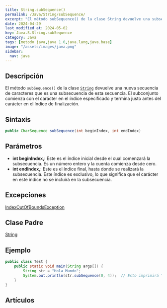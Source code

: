 ```yaml
---
title: String.subSequence()
permalink: /Java/String/subSequence/
excerpt: "El método subSequence() de la clase String devuelve una subsecuencia de caracteres. Se inicia en el índice especificado y termina antes del índice de finalización."
date: 2024-04-29
last_modified_at: 2024-05-02
key: Java.S.String.subSequence
category: Java
tags: [metodo java,java 1.0,java.lang,java.base]
image: "/assets/images/java.png"
sidebar:
  nav: java
---
```


## Descripción


El método `subSequence()` de la clase [`String`](https://www.w3api.com/Java/String/) devuelve una nueva secuencia de caracteres que es una subsecuencia de esta secuencia. El subconjunto comienza con el carácter en el índice especificado y termina justo antes del carácter en el índice de finalización.


## Sintaxis


```java
public CharSequence subSequence(int beginIndex, int endIndex)
```


## Parámetros

- **int beginIndex,**: Este es el índice inicial desde el cual comenzará la subsecuencia. Es un número entero y la cuenta comienza desde cero.
- **int endIndex,**: Este es el índice final, hasta donde se realizará la subsecuencia. Este índice es exclusivo, lo que significa que el carácter en este índice no se incluirá en la subsecuencia.

## Excepciones


[IndexOutOfBoundsException](https://www.w3api.com/Java/IndexOutOfBoundsException/)


## Clase Padre


[String](https://www.w3api.com/Java/String/)


## Ejemplo


```java
public class Test {
    public static void main(String args[]) {
        String str = "Hola Mundo";
        System.out.println(str.subSequence(0, 4));  // Esto imprimirá "Hola"
    }
}
```


## Artículos

